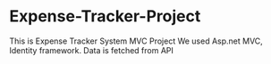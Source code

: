 # Expense-Tracker-Project
This is Expense Tracker System MVC Project
We used Asp.net MVC, Identity framework.
Data is fetched from API
